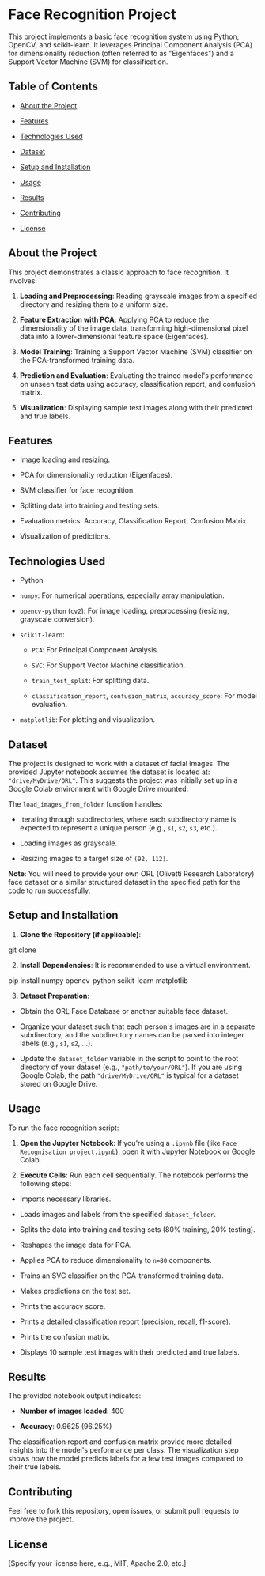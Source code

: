 # Face Recognition Project

This project implements a basic face recognition system using Python, OpenCV, and scikit-learn. It leverages Principal Component Analysis (PCA) for dimensionality reduction (often referred to as "Eigenfaces") and a Support Vector Machine (SVM) for classification.

## Table of Contents

* [About the Project](#about-the-project)

* [Features](#features)

* [Technologies Used](#technologies-used)

* [Dataset](#dataset)

* [Setup and Installation](#setup-and-installation)

* [Usage](#usage)

* [Results](#results)

* [Contributing](#contributing)

* [License](#license)

## About the Project

This project demonstrates a classic approach to face recognition. It involves:

1. **Loading and Preprocessing**: Reading grayscale images from a specified directory and resizing them to a uniform size.

2. **Feature Extraction with PCA**: Applying PCA to reduce the dimensionality of the image data, transforming high-dimensional pixel data into a lower-dimensional feature space (Eigenfaces).

3. **Model Training**: Training a Support Vector Machine (SVM) classifier on the PCA-transformed training data.

4. **Prediction and Evaluation**: Evaluating the trained model's performance on unseen test data using accuracy, classification report, and confusion matrix.

5. **Visualization**: Displaying sample test images along with their predicted and true labels.

## Features

* Image loading and resizing.

* PCA for dimensionality reduction (Eigenfaces).

* SVM classifier for face recognition.

* Splitting data into training and testing sets.

* Evaluation metrics: Accuracy, Classification Report, Confusion Matrix.

* Visualization of predictions.

## Technologies Used

* Python

* `numpy`: For numerical operations, especially array manipulation.

* `opencv-python` (`cv2`): For image loading, preprocessing (resizing, grayscale conversion).

* `scikit-learn`:

  * `PCA`: For Principal Component Analysis.

  * `SVC`: For Support Vector Machine classification.

  * `train_test_split`: For splitting data.

  * `classification_report`, `confusion_matrix`, `accuracy_score`: For model evaluation.

* `matplotlib`: For plotting and visualization.

## Dataset

The project is designed to work with a dataset of facial images. The provided Jupyter notebook assumes the dataset is located at: `"drive/MyDrive/ORL"`. This suggests the project was initially set up in a Google Colab environment with Google Drive mounted.

The `load_images_from_folder` function handles:

* Iterating through subdirectories, where each subdirectory name is expected to represent a unique person (e.g., `s1`, `s2`, `s3`, etc.).

* Loading images as grayscale.

* Resizing images to a target size of `(92, 112)`.

**Note**: You will need to provide your own ORL (Olivetti Research Laboratory) face dataset or a similar structured dataset in the specified path for the code to run successfully.

## Setup and Installation

1. **Clone the Repository (if applicable)**:

git clone 


2. **Install Dependencies**:
It is recommended to use a virtual environment.

pip install numpy opencv-python scikit-learn matplotlib


3. **Dataset Preparation**:

* Obtain the ORL Face Database or another suitable face dataset.

* Organize your dataset such that each person's images are in a separate subdirectory, and the subdirectory names can be parsed into integer labels (e.g., `s1`, `s2`, ...).

* Update the `dataset_folder` variable in the script to point to the root directory of your dataset (e.g., `"path/to/your/ORL"`). If you are using Google Colab, the path `"drive/MyDrive/ORL"` is typical for a dataset stored on Google Drive.

## Usage

To run the face recognition script:

1. **Open the Jupyter Notebook**:
If you're using a `.ipynb` file (like `Face Recognisation project.ipynb`), open it with Jupyter Notebook or Google Colab.

2. **Execute Cells**:
Run each cell sequentially. The notebook performs the following steps:

* Imports necessary libraries.

* Loads images and labels from the specified `dataset_folder`.

* Splits the data into training and testing sets (80% training, 20% testing).

* Reshapes the image data for PCA.

* Applies PCA to reduce dimensionality to `n=80` components.

* Trains an SVC classifier on the PCA-transformed training data.

* Makes predictions on the test set.

* Prints the accuracy score.

* Prints a detailed classification report (precision, recall, f1-score).

* Prints the confusion matrix.

* Displays 10 sample test images with their predicted and true labels.

## Results

The provided notebook output indicates:

* **Number of images loaded**: 400

* **Accuracy**: 0.9625 (96.25%)

The classification report and confusion matrix provide more detailed insights into the model's performance per class. The visualization step shows how the model predicts labels for a few test images compared to their true labels.

## Contributing

Feel free to fork this repository, open issues, or submit pull requests to improve the project.

## License

\[Specify your license here, e.g., MIT, Apache 2.0, etc.\]
